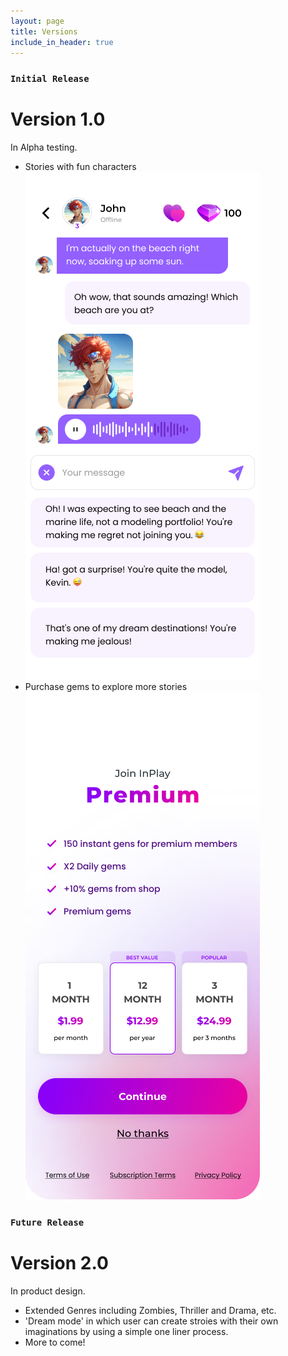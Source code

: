 ```yaml
---
layout: page
title: Versions
include_in_header: true
---
```


### `Initial Release`
# **Version 1.0**
In Alpha testing.
- Stories with fun characters  
  ![screenshot1](../assets/screenshot/chat.png "Stories with fun characters")
- Purchase gems to explore more stories  
  ![screenshot2](../assets/screenshot/premium.png "Purchase gems to explore more stories")

### `Future Release`
# **Version 2.0**
In product design.
- Extended Genres including Zombies, Thriller and Drama, etc.
- 'Dream mode' in which user can create stroies with their own imaginations by using a simple one liner process.
- More to come!
